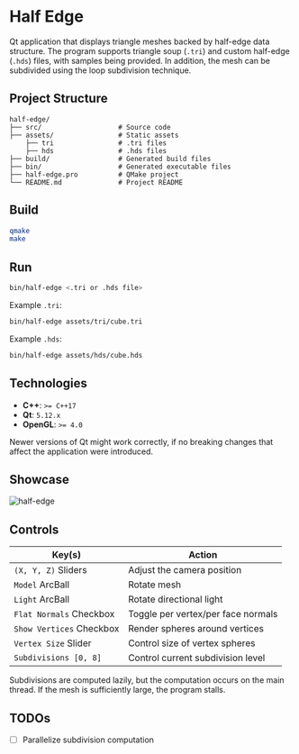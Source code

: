 # Half Edge

Qt application that displays triangle meshes backed by half-edge data structure.
The program supports triangle soup (`.tri`) and custom half-edge (`.hds`) files, with samples being provided.
In addition, the mesh can be subdivided using the loop subdivision technique.

## Project Structure

```plaintext
half-edge/
├── src/                   # Source code
├── assets/                # Static assets
    ├── tri                # .tri files
    ├── hds                # .hds files
├── build/                 # Generated build files
├── bin/                   # Generated executable files
├── half-edge.pro          # QMake project
└── README.md              # Project README
```

## Build

```bash
qmake
make
```

## Run

```bash
bin/half-edge <.tri or .hds file>
```

Example `.tri`:

```bash
bin/half-edge assets/tri/cube.tri
```

Example `.hds`:

```bash
bin/half-edge assets/hds/cube.hds
```

## Technologies

* **C++**: `>= C++17`
* **Qt**: `5.12.x`
* **OpenGL**: `>= 4.0`

Newer versions of Qt might work correctly, if no breaking changes that affect the application were introduced.

## Showcase

![half-edge](https://github.com/user-attachments/assets/03991a61-96ee-4e66-b433-41b3744409dc)

## Controls

| Key(s)                   | Action                             |
|--------------------------|------------------------------------|
| `(X, Y, Z)` Sliders      | Adjust the camera position         |
| `Model` ArcBall          | Rotate mesh                        |
| `Light` ArcBall          | Rotate directional light           |
| `Flat Normals` Checkbox  | Toggle per vertex/per face normals |
| `Show Vertices` Checkbox | Render spheres around vertices     |
| `Vertex Size` Slider     | Control size of vertex spheres     |
| `Subdivisions [0, 8]`    | Control current subdivision level  |

Subdivisions are computed lazily, but the computation occurs on the main thread.
If the mesh is sufficiently large, the program stalls.

## TODOs

* [ ] Parallelize subdivision computation
